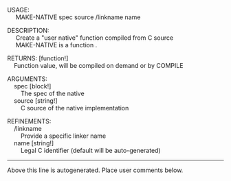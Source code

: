 USAGE:  
&nbsp;&nbsp;&nbsp;&nbsp;&nbsp;MAKE-NATIVE&nbsp;spec&nbsp;source&nbsp;/linkname&nbsp;name  
  
DESCRIPTION:  
&nbsp;&nbsp;&nbsp;&nbsp;&nbsp;Create&nbsp;a&nbsp;"user&nbsp;native"&nbsp;function&nbsp;compiled&nbsp;from&nbsp;C&nbsp;source  
&nbsp;&nbsp;&nbsp;&nbsp;&nbsp;MAKE-NATIVE&nbsp;is&nbsp;a&nbsp;function&nbsp;.  
  
RETURNS:&nbsp;[function!]  
&nbsp;&nbsp;&nbsp;&nbsp;Function&nbsp;value,&nbsp;will&nbsp;be&nbsp;compiled&nbsp;on&nbsp;demand&nbsp;or&nbsp;by&nbsp;COMPILE  
  
ARGUMENTS:  
&nbsp;&nbsp;&nbsp;&nbsp;spec&nbsp;[block!]  
&nbsp;&nbsp;&nbsp;&nbsp;&nbsp;&nbsp;&nbsp;&nbsp;The&nbsp;spec&nbsp;of&nbsp;the&nbsp;native  
&nbsp;&nbsp;&nbsp;&nbsp;source&nbsp;[string!]  
&nbsp;&nbsp;&nbsp;&nbsp;&nbsp;&nbsp;&nbsp;&nbsp;C&nbsp;source&nbsp;of&nbsp;the&nbsp;native&nbsp;implementation  
  
REFINEMENTS:  
&nbsp;&nbsp;&nbsp;&nbsp;/linkname  
&nbsp;&nbsp;&nbsp;&nbsp;&nbsp;&nbsp;&nbsp;&nbsp;Provide&nbsp;a&nbsp;specific&nbsp;linker&nbsp;name  
&nbsp;&nbsp;&nbsp;&nbsp;name&nbsp;[string!]  
&nbsp;&nbsp;&nbsp;&nbsp;&nbsp;&nbsp;&nbsp;&nbsp;Legal&nbsp;C&nbsp;identifier&nbsp;(default&nbsp;will&nbsp;be&nbsp;auto-generated)  
___
Above this line is autogenerated. Place user comments below.